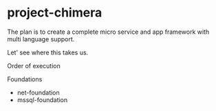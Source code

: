# project-chimera

The plan is to create a complete micro service and app framework with multi language support.

Let' see where this takes us.

Order of execution

Foundations 
- net-foundation
- mssql-foundation
